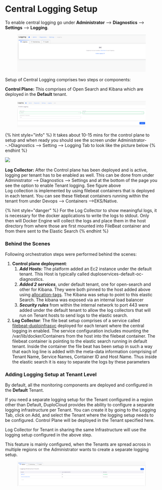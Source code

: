 # Central Logging Setup

To enable central logging go under **Administrator** --> **Diagnostics** --> **Settings** --> **Logging**.

<figure><img src="../../../.gitbook/assets/image (2) (2).png" alt=""><figcaption></figcaption></figure>

Setup of Central Logging comprises two steps or components:

**Control Plane:** This comprises of Open Search and Kibana which are deployed in the **Default** tenant.&#x20;

<figure><img src="../../../.gitbook/assets/image (24).png" alt=""><figcaption></figcaption></figure>

{% hint style="info" %}
It takes about 10-15 mins for the control plane to setup and when ready you should see the screen under Administrator--.>Diagnostics --> Setting --> Logging Tab to look like the picture below
{% endhint %}

![](<../../../.gitbook/assets/image (15) (1) (1).png>)

**Log Collector:** After the Control plane has been deployed and is active, logging per tenant has to be enabled as well. This can be done from under Administrator --> Diagnostics --> Settings and at the bottom of the page you see the option to enable Tenant logging. See figure above\
Log collection is implemented by using filebeat containers that is deployed in each tenant. You can see these filebeat containers running within the tenant from under Devops --> Containers -->EKS/Native. &#x20;

{% hint style="danger" %}
For the Log Collector to show meaningful logs, it is necessary for the docker applications to write the logs to stdout. Only then will Docker Engine will collect the logs and place them in the host directory from where those are first mounted into FileBeat container and from there sent to the Elastic Search
{% endhint %}

### **Behind the Scenes**

Following orchestration steps were performed behind the scenes:

1. **Control plane deployment**:
   1. _**Add Hosts:**_ The platform added an Ec2 instance under the default tenant. This Host is typically called duploservices-default-oc-diagnostics.
   2. _**Added 2 services**_, under default tenant, one for open-search and other for Kibana. They were both pinned to the host added above using [allocation-tags](../../container-deployments/concepts.md). The Kibana was setup to point to this elastic Search. The kibana was exposed via an internal load balancer
   3. _**Security rules**_ from within the internal network to port 443 were added under the default tenant to allow the log collectors that will run on Tenant hosts to send logs to the elastic search. &#x20;
2. &#x20;**Log Collector**: The file beat setup comprises of a service called [filebeat-duploinfrasvc](https://radiant-dev.duplocloud.net/app/devops/c3b2f2dc-9b6b-4553-9c4e-19609f6289ed/containers/eks-native/services/filebeat-duploinfrasvc) deployed for each tenant where the central logging in enabled. The service configuration includes mounting the /var/lib/docker/Containers from the host into the filebeat container. The filebeat container is pointing to the elastic search running in default tenant. Inside the container the file beat has been setup in such a way that each log line is added with the meta-data information comprising of Tenant Name, Service Names, Container ID and Host Name. Thus inside the elastic search it is easy to separate the logs by these parameters  &#x20;



### Adding Logging Setup at Tenant Level

By default, all the monitoring components are deployed and configured in the **Default** Tenant.

If you need a separate logging setup for the Tenant configured in a region other than Default, DuploCloud provides the ability to configure a separate logging infrastructure per Tenant. You can create it by going to the Logging Tab, click on Add, and select the Tenant where the logging setup needs to be configured. Control Plane will be deployed in the Tenant specified here.

Log Collector for Tenant in sharing the same Infrastructure will use the logging setup configured in the above step.

This feature is mainly configured,  when the Tenants are spread across in multiple regions or the Administrator wants to create a separate logging setup.

<figure><img src="../../../.gitbook/assets/image (1) (4).png" alt=""><figcaption></figcaption></figure>
